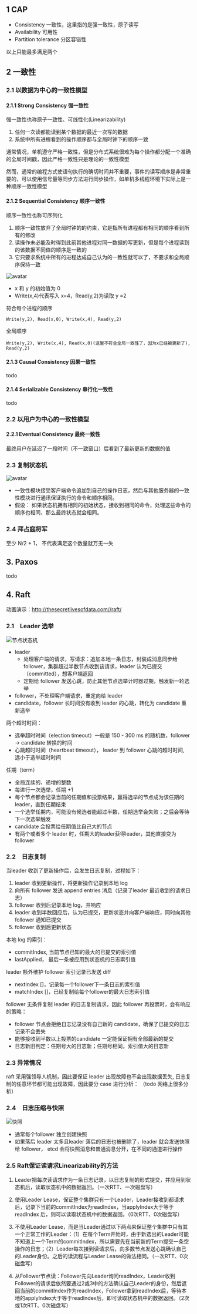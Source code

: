 ## 1 CAP
* Consistency 一致性，这里指的是强一致性，原子读写
* Availability 可用性
* Partition tolerance 分区容错性

以上只能最多满足两个

## 2 一致性
### 2.1 以数据为中心的一致性模型
#### 2.1.1 Strong Consistency 强一致性
强一致性也称原子一致性、可线性化(Linearizability)
1. 任何一次读都能读到某个数据的最近一次写的数据
2. 系统中所有进程看到的操作顺序都与全局时钟下的顺序一致

通常情况，单机遵守严格一致性，但是分布式系统很难为每个操作都分配一个准确的全局时间戳，因此严格一致性只是理论的一致性模型

然而，通常的编程方式使语句执行的确切时间并不重要，事件的读写顺序是非常重要的，可以使用信号量等同步方法进行同步操作，如单机多线程环境下实际上是一种顺序一致性模型

#### 2.1.2 Sequential Consistency 顺序一致性
顺序一致性也称可序列化
1. 顺序一致性放弃了全局时钟的的约束，它是指所有进程都有相同的顺序看到所有的修改
2. 读操作未必能及时得到此前其他进程对同一数据的写更新，但是每个进程读到的该数据不同值的顺序是一致的
3. 它只要求系统中所有的进程达成自己认为的一致性就可以了，不要求和全局顺序保持一致

![avatar](./img/1.webp)
* x 和 y 的初始值为 0
* Write(x,4)代表写入 x=4，Read(y,2)为读取 y =2

符合每个进程的顺序
```
Write(y,2), Read(x,0), Write(x,4), Read(y,2)
```
全局顺序
```
Write(y,2), Write(x,4), Read(x,0)(这里不符合全局一致性了，因为x已经被更新了), Read(y,2)
```

#### 2.1.3 Causal Consistency  因果一致性
todo

#### 2.1.4 Serializable Consistency 串行化一致性
todo

### 2.2 以用户为中心的一致性模型
#### 2.2.1 Eventual Consistency 最终一致性
最终用户在延迟了一段时间（不一致窗口）后看到了最新更新的数据的值

### 2.3 复制状态机
![avatar](./img/2.png)
* 一致性模块接受客户端命令追加到自己的操作日志，然后与其他服务器的一致性模块进行通讯保证执行的命令和顺序相同。
* 假设： 如果状态机拥有相同的初始状态，接收到相同的命令，处理这些命令的顺序也相同，那么最终状态就会相同。

### 2.4 拜占庭将军
至少 N/2 + 1， 不代表满足这个数量就万无一失

## 3. Paxos
todo

## 4. Raft
动画演示：http://thesecretlivesofdata.com//raft/

### 2.1　Leader 选举
![节点状态机](./img/3.png)
* leader
    * 处理客户端的请求，写请求：追加本地一条日志，封装成消息同步给follower，集群超过半数节点收到该请求，leader 认为已提交（committed），想客户端返回
    * 定期给 follower 发送心跳，防止其他节点选举计时器过期，触发新一轮选举
* follower，不处理客户端请求，重定向给 leader
* candidate，follower 长时间没有收到 leader 的心跳，转化为 candidate 重新选举

两个超时时间：
* 选举超时时间（election timeout）一般是 150 - 300 ms 的随机数，follower -> candidate 转换的时间
* 心跳超时时间（heartbeat timeout）， leader 到  follower 心跳的超时时间, 远小于选举超时时间

任期（term）
* 全局连续的、递增的整数
* 每进行一次选举，任期 +1
* 每个节点都会记录当前的任期值和投票结果，赢得选举的节点成为该任期的leader，直到任期结束
* 一个选举任期内，可能没有候选者能超过半数，任期选举会失败；之后会等待下一次选举触发
* candidate 会投票给任期值比自己大的节点
* 有两个或者多个 leader 时，任期大的leader获得leader，其他直接变为 follower

### 2.2　日志复制
当leader 收到了更新操作后，会发生日志复制，过程如下：
1. leader 收到更新操作，将更新操作记录到本地 log
2. 向所有 follower 发送 append entries 消息（记录了leader 最近收到的请求日志）
3. follower 收到后记录本地 log，并响应
4. leader 收到半数回应后，认为已提交，更新状态并向客户端响应，同时向其他 follower 通知已提交
5. follower 收到后更新状态

本地 log 的索引：
* commitIndex, 当前节点已知的最大的已提交的索引值
* lastApplied， 最后一条被应用到状态机的日志索引值

leader 额外维护 follower 索引记录已发送 diff
* nextIndex []，记录每一个follower下一条日志的索引值
* matchIndex []，已经复制给每个follower的最大日志索引值

follower 无条件复制 leader 的日志复制请求，因此 follower 再投票时，会有响应的策略：
* follower 节点会拒绝日志记录没有自己新的 candidate，确保了已提交的日志记录不会丢失
* 能够接收到半数以上投票的candidate 一定能保证拥有全部最新的提交
* 日志新旧判定：任期号大的日志新；任期号相同，索引值大的日志新

### 2.3 异常情况
raft 采用强领导人机制，因此要保证 leader 出现故障也不会出现数据丢失, 日志复制的任意环节都可能出现故障，因此要分 case 进行分析： （todo 网络上很多分析）
　
### 2.4　日志压缩与快照
![快照](./img/4.png)
* 通常每个follower 独立创建快照
* 如果落后 leader 太多且leader 落后的日志也被删除了，leader 就会发送快照给 follower， etcd 会将快照消息和普通消息分开，在不同的通道进行操作

### 2.5 Raft保证读请求Linearizability的方法
1. Leader把每次读请求作为一条日志记录，以日志复制的形式提交，并应用到状态机后，读取状态机中的数据返回。（一次RTT、一次磁盘写）

2. 使用Leader Lease，保证整个集群只有一个Leader，Leader接收到都请求后，记录下当前的commitIndex为readIndex，当applyIndex大于等于readIndex 后，则可以读取状态机中的数据返回。（0次RTT、0次磁盘写）

3. 不使用Leader Lease，而是当Leader通过以下两点来保证整个集群中只有其一个正常工作的Leader：（1）在每个Term开始时，由于新选出的Leader可能不知道上一个Term的commitIndex，所以需要先在当前新的Term提交一条空操作的日志；（2）Leader每次接到读请求后，向多数节点发送心跳确认自己的Leader身份。之后的读流程与Leader Lease的做法相同。（一次RTT、0次磁盘写）

4. 从Follower节点读：Follower先向Leader询问readIndex，Leader收到Follower的请求后依然要通过2或3中的方法确认自己Leader的身份，然后返回当前的commitIndex作为readIndex，Follower拿到readIndex后，等待本地的applyIndex大于等于readIndex后，即可读取状态机中的数据返回。（2次或1次RTT、0次磁盘写）


